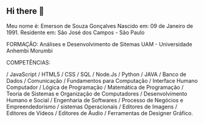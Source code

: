 ## Hi there 👋

Meu nome é: Emerson de Souza Gonçalves
Nascido em: 09 de Janeiro de 1991.
Residente em: São José dos Campos - São Paulo


FORMAÇÃO:
Análises e Desenvolvimento de Sitemas
UAM - Universidade Anhembi Morumbi


COMPETÊNCIAS:

/ JavaScript 
/ HTML5 
/ CSS 
/ SQL
/ Node.Js
/ Python 
/ JAVA
/ Banco de Dados 
/ Comunicação 
/ Fundamentos para Computação 
/ Interface Humano Computador 
/ Lógica de Programação 
/ Matemática de Programação 
/ Teoria de Sistemas e Organização de Computadores 
/ Desenvolvimento Humano e Social 
/ Engenharia de Softwares 
/ Processo de Negócios e Empreendedorismo 
/ sistemas Operacionais 
/ Editores de Imagens 
/ Editores de Vídeos 
/ Editores de Áudio 
/ Ferramentas de Designer Gráfico.





<!--
**emersonsg01/emersonsg01** is a ✨ _special_ ✨ repository because its `README.md` (this file) appears on your GitHub profile.

Here are some ideas to get you started:

- 🔭 I’m currently working on ...
- 🌱 I’m currently learning ...
- 👯 I’m looking to collaborate on ...
- 🤔 I’m looking for help with ...
- 💬 Ask me about ...
- 📫 How to reach me: ...
- ⚡ Fun fact: ...
-->
